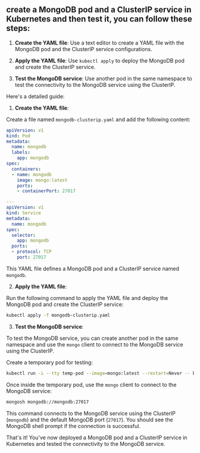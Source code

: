## create a MongoDB pod and a ClusterIP service in Kubernetes and then test it, you can follow these steps:

1. **Create the YAML file**: Use a text editor to create a YAML file with the MongoDB pod and the ClusterIP service configurations.

2. **Apply the YAML file**: Use `kubectl apply` to deploy the MongoDB pod and create the ClusterIP service.

3. **Test the MongoDB service**: Use another pod in the same namespace to test the connectivity to the MongoDB service using the ClusterIP.

Here's a detailed guide:

1. **Create the YAML file**:

Create a file named `mongodb-clusterip.yaml` and add the following content:

```yaml
apiVersion: v1
kind: Pod
metadata:
  name: mongodb
  labels:
    app: mongodb
spec:
  containers:
  - name: mongodb
    image: mongo:latest
    ports:
    - containerPort: 27017

---
apiVersion: v1
kind: Service
metadata:
  name: mongodb
spec:
  selector:
    app: mongodb
  ports:
  - protocol: TCP
    port: 27017
```

This YAML file defines a MongoDB pod and a ClusterIP service named `mongodb`.

2. **Apply the YAML file**:

Run the following command to apply the YAML file and deploy the MongoDB pod and create the ClusterIP service:

```bash
kubectl apply -f mongodb-clusterip.yaml
```

3. **Test the MongoDB service**:

To test the MongoDB service, you can create another pod in the same namespace and use the `mongo` client to connect to the MongoDB service using the ClusterIP.

Create a temporary pod for testing:

```bash
kubectl run -i --tty temp-pod --image=mongo:latest --restart=Never -- bash
```

Once inside the temporary pod, use the `mongo` client to connect to the MongoDB service:

```bash
mongosh mongodb://mongodb:27017
```

This command connects to the MongoDB service using the ClusterIP (`mongodb`) and the default MongoDB port (`27017`). You should see the MongoDB shell prompt if the connection is successful.

That's it! You've now deployed a MongoDB pod and a ClusterIP service in Kubernetes and tested the connectivity to the MongoDB service.
